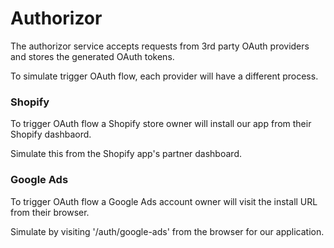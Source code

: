 # Authorizor

The authorizor service accepts requests from 3rd party OAuth providers and stores the generated OAuth tokens.

To simulate trigger OAuth flow, each provider will have a different process.

### Shopify
To trigger OAuth flow a Shopify store owner will install our app from their Shopify dashbaord.

Simulate this from the Shopify app's partner dashboard.

### Google Ads
To trigger OAuth flow a Google Ads account owner will visit the install URL from their browser.

Simulate by visiting '/auth/google-ads' from the browser for our application.

